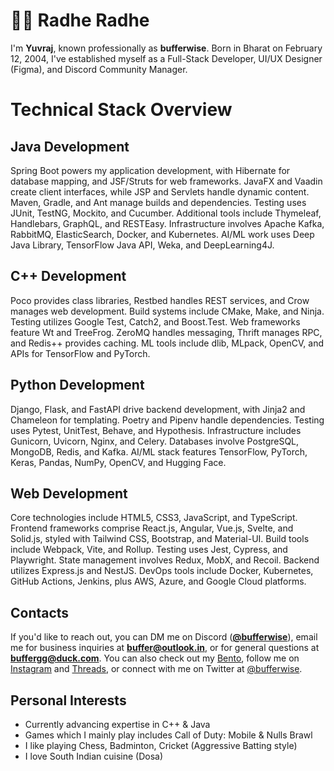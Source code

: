 # 👋🏻 Radhe Radhe

I'm **Yuvraj**, known professionally as **bufferwise**. Born in Bharat on February 12, 2004, I've established myself as a Full-Stack Developer, UI/UX Designer (Figma), and Discord Community Manager.

# Technical Stack Overview

## Java Development
Spring Boot powers my application development, with Hibernate for database mapping, and JSF/Struts for web frameworks. JavaFX and Vaadin create client interfaces, while JSP and Servlets handle dynamic content. Maven, Gradle, and Ant manage builds and dependencies. Testing uses JUnit, TestNG, Mockito, and Cucumber. Additional tools include Thymeleaf, Handlebars, GraphQL, and RESTEasy. Infrastructure involves Apache Kafka, RabbitMQ, ElasticSearch, Docker, and Kubernetes. AI/ML work uses Deep Java Library, TensorFlow Java API, Weka, and DeepLearning4J.

## C++ Development
Poco provides class libraries, Restbed handles REST services, and Crow manages web development. Build systems include CMake, Make, and Ninja. Testing utilizes Google Test, Catch2, and Boost.Test. Web frameworks feature Wt and TreeFrog. ZeroMQ handles messaging, Thrift manages RPC, and Redis++ provides caching. ML tools include dlib, MLpack, OpenCV, and APIs for TensorFlow and PyTorch.

## Python Development
Django, Flask, and FastAPI drive backend development, with Jinja2 and Chameleon for templating. Poetry and Pipenv handle dependencies. Testing uses Pytest, UnitTest, Behave, and Hypothesis. Infrastructure includes Gunicorn, Uvicorn, Nginx, and Celery. Databases involve PostgreSQL, MongoDB, Redis, and Kafka. AI/ML stack features TensorFlow, PyTorch, Keras, Pandas, NumPy, OpenCV, and Hugging Face.

## Web Development
Core technologies include HTML5, CSS3, JavaScript, and TypeScript. Frontend frameworks comprise React.js, Angular, Vue.js, Svelte, and Solid.js, styled with Tailwind CSS, Bootstrap, and Material-UI. Build tools include Webpack, Vite, and Rollup. Testing uses Jest, Cypress, and Playwright. State management involves Redux, MobX, and Recoil. Backend utilizes Express.js and NestJS. DevOps tools include Docker, Kubernetes, GitHub Actions, Jenkins, plus AWS, Azure, and Google Cloud platforms.

## Contacts
If you'd like to reach out, you can DM me on Discord ([**@bufferwise**](https://discord.gg/26MMXRHgZB)), email me for business inquiries at [**buffer@outlook.in**](mailto:buffer@outlook.in), or for general questions at [**buffergg@duck.com**](mailto:buffergg@duck.com). You can also check out my [Bento](https://bento.me/buffer), follow me on [Instagram](https://www.instagram.com/bufferwise) and [Threads](https://www.threads.net/bufferwise), or connect with me on Twitter at [@bufferwise](https://x.com/bufferwise).

## Personal Interests

- Currently advancing expertise in C++ & Java
- Games which I mainly play includes Call of Duty: Mobile & Nulls Brawl
- I like playing Chess, Badminton, Cricket (Aggressive Batting style)
- I love South Indian cuisine (Dosa)
